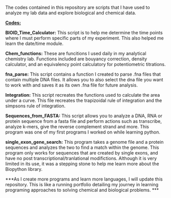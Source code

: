 The codes contained in this repository are scripts that I have used to analyze my lab data and explore biological and chemical data. 

**<u>Codes:</u>**  

**BIOID_Time_Calculator:** This script is to help me determine the time points where I must perform specific parts of my experiment. This also helped me learn the date/time module.  

**Chem_functions:** These are funcitions I used daily in my analytical chemistry lab. Functions included are bouyancy correction, density calculator, and an equivalency point calculatory for potentiometric titrations.   

**fna_parse:** This script contains a function I created to parse .fna files that contain multiple DNA files. It allows you to also select the dna file you want to work with and saves it as its own .fna file for future analysis.  

**Integration:** This script recreates the functions used to calculate the area under a curve. This file recreates the trapizoidal rule of integration and the simpsons rule of integration.   

**Sequences_from_FASTA:** This script allows you to analyze a DNA, RNA or protein sequence from a fasta file and perform actions such as transcribe, analyze k-mers, give the reverse complement strand and more. This program was one of my first programs I worked on while learning python.   

**single_exon_gene_search:** This program takes a genome file and a protein sequences and analyzes the two to find a match within the genome. This program only works for sequences that are created by single exons, and have no post transcriptional/tranlational modifictions. Although it is very limited in its use, it was a stepping stone to help me learn more about the Biopython library.   


***As I create more programs and learn more languages, I will update this repository. This is like a running portfolio detailing my journey in learning programing approaches to solving chemical and biological problems. ***
